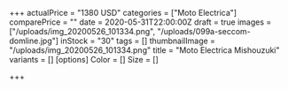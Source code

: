+++
actualPrice = "1380 USD"
categories = ["Moto Electrica"]
comparePrice = ""
date = 2020-05-31T22:00:00Z
draft = true
images = ["/uploads/img_20200526_101334.png", "/uploads/099a-seccom-domline.jpg"]
inStock = "30"
tags = []
thumbnailImage = "/uploads/img_20200526_101334.png"
title = "Moto Electrica Mishouzuki"
variants = []
[options]
Color = []
Size = []

+++
